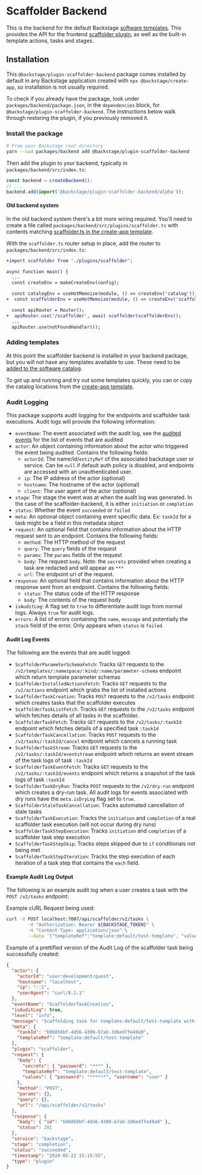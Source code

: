 # Scaffolder Backend

This is the backend for the default Backstage [software templates](https://backstage.io/docs/features/software-templates/).
This provides the API for the frontend [scaffolder plugin](https://github.com/backstage/backstage/tree/master/plugins/scaffolder),
as well as the built-in template actions, tasks and stages.

## Installation

This `@backstage/plugin-scaffolder-backend` package comes installed by default
in any Backstage application created with `npx @backstage/create-app`, so
installation is not usually required.

To check if you already have the package, look under
`packages/backend/package.json`, in the `dependencies` block, for
`@backstage/plugin-scaffolder-backend`. The instructions below walk through
restoring the plugin, if you previously removed it.

### Install the package

```bash
# From your Backstage root directory
yarn --cwd packages/backend add @backstage/plugin-scaffolder-backend
```

Then add the plugin to your backend, typically in `packages/backend/src/index.ts`:

```ts
const backend = createBackend();
// ...
backend.add(import('@backstage/plugin-scaffolder-backend/alpha'));
```

#### Old backend system

In the old backend system there's a bit more wiring required. You'll need to
create a file called `packages/backend/src/plugins/scaffolder.ts`
with contents matching [scaffolder.ts in the create-app template](https://github.com/backstage/backstage/blob/ad9314d3a7e0405719ba93badf96e97adde8ef83/packages/create-app/templates/default-app/packages/backend/src/plugins/scaffolder.ts).

With the `scaffolder.ts` router setup in place, add the router to
`packages/backend/src/index.ts`:

```diff
+import scaffolder from './plugins/scaffolder';

async function main() {
  ...
  const createEnv = makeCreateEnv(config);

  const catalogEnv = useHotMemoize(module, () => createEnv('catalog'));
+  const scaffolderEnv = useHotMemoize(module, () => createEnv('scaffolder'));

  const apiRouter = Router();
+  apiRouter.use('/scaffolder', await scaffolder(scaffolderEnv));
  ...
  apiRouter.use(notFoundHandler());

```

### Adding templates

At this point the scaffolder backend is installed in your backend package, but
you will not have any templates available to use. These need to be [added to the software catalog](https://backstage.io/docs/features/software-templates/adding-templates).

To get up and running and try out some templates quickly, you can or copy the
catalog locations from the [create-app template](https://github.com/backstage/backstage/blob/master/packages/create-app/templates/default-app/app-config.yaml.hbs).

### Audit Logging

This package supports audit logging for the endpoints and scaffolder task executions. Audit logs will provide the following information:

- `eventName`: The event associated with the audit log, see the [audited events](#audit-log-events) for the list of events that are audited
- `actor`: An object containing information about the actor who triggered the event being audited. Contains the following fields:
  - `actorId`: The name/id/`entityRef` of the associated backstage user or service. Can be `null` if default auth policy is disabled, and endpoints are accessed with an unauthenticated user.
  - `ip`: The IP address of the actor (optional)
  - `hostname`: The hostname of the actor (optional)
  - `client`: The user agent of the actor (optional)
- `stage`: The stage the event was at when the audit log was generated. In the case of the scaffolder-backend, it is either `initiation` or `completion`
- `status`: Whether the event `succeeded` or `failed`
- `meta`: An optional object containing event specific data. Ex: `taskId` for a task might be a field in this metadata object
- `request`: An optional field that contains information about the HTTP request sent to an endpoint. Contains the following fields:
  - `method`: The HTTP method of the request
  - `query`: The `query` fields of the request
  - `params`: The `params` fields of the request
  - `body`: The request `body`. Note: the `secrets` provided when creating a task are redacted and will appear as `***`
  - `url`: The endpoint url of the request.
- `response`: An optional field that contains information about the HTTP response sent from an endpoint. Contains the following fields:
  - `status`: The status code of the HTTP response
  - `body`: The contents of the request body
- `isAuditLog`: A flag set to `true` to differentiate audit logs from normal logs. Always `true` for audit logs.
- `errors`: A list of errors containing the `name`, `message` and potentially the `stack` field of the error. Only appears when `status` is `failed`.

#### Audit Log Events

The following are the events that are audit logged:

- `ScaffolderParameterSchemaFetch`: Tracks `GET` requests to the `/v2/templates/:namespace/:kind/:name/parameter-schema` endpoint which return template parameter schemas
- `ScaffolderInstalledActionsFetch`: Tracks `GET` requests to the `/v2/actions` endpoint which grabs the list of installed actions
- `ScaffolderTaskCreation`: Tracks `POST` requests to the `/v2/tasks` endpoint which creates tasks that the scaffolder executes
- `ScaffolderTaskListFetch`: Tracks `GET` requests to the `/v2/tasks` endpoint which fetches details of all tasks in the scaffolder.
- `ScaffolderTaskFetch`: Tracks `GET` requests to the `/v2/tasks/:taskId` endpoint which fetches details of a specified task `:taskId`
- `ScaffolderTaskCancellation`: Tracks `POST` requests to the `/v2/tasks/:taskId/cancel` endpoint which cancels a running task
- `ScaffolderTaskStream`: Tracks `GET` requests to the `/v2/tasks/:taskId/eventstream` endpoint which returns an event stream of the task logs of task `:taskId`
- `ScaffolderTaskEventFetch`: Tracks `GET` requests to the `/v2/tasks/:taskId/events` endpoint which returns a snapshot of the task logs of task `:taskId`
- `ScaffolderTaskDryRun`: Tracks `POST` requests to the `/v2/dry-run` endpoint which creates a dry-run task. All audit logs for events associated with dry runs have the `meta.isDryLog` flag set to `true`.
- `ScaffolderStaleTaskCancellation`: Tracks automated cancellation of stale tasks
- `ScaffolderTaskExecution`: Tracks the `initiation` and `completion` of a real scaffolder task execution (will not occur during dry runs)
- `ScaffolderTaskStepExecution`: Tracks `initiation` and `completion` of a scaffolder task step execution
- `ScaffolderTaskStepSkip`: Tracks steps skipped due to `if` conditionals not being met
- `ScaffolderTaskStepIteration`: Tracks the step execution of each iteration of a task step that contains the `each` field.

#### Example Audit Log Output

The following is an example audit log when a user creates a task with the `POST /v2/tasks` endpoint:

Example cURL Request being used:

```bash
curl -X POST localhost:7007/api/scaffolder/v2/tasks \
        -H "Authorization: Bearer ${BACKSTAGE_TOKEN}" \
        -H "Content-Type: application/json" \
        --data '{"templateRef":"template:default/test-template", "values": {"username": "user", "password": "******"}, "secrets": { "password": "secret" }}'
```

Example of a prettified version of the Audit Log of the scaffolder task being successfully created:

```json
{
  "actor": {
    "actorId": "user:development/guest",
    "hostname": "localhost",
    "ip": "::1",
    "userAgent": "curl/8.2.1"
  },
  "eventName": "ScaffolderTaskCreation",
  "isAuditLog": true,
  "level": "info",
  "message": "Scaffolding task for template:default/test-template with taskId: b06058bf-4d56-4309-b7ab-3d6ed7fe49a9 successfully created by user:development/guest",
  "meta": {
    "taskId": "b06058bf-4d56-4309-b7ab-3d6ed7fe49a9",
    "templateRef": "template:default/test-template"
  },
  "plugin": "scaffolder",
  "request": {
    "body": {
      "secrets": { "password": "***" },
      "templateRef": "template:default/test-template",
      "values": { "password": "******", "username": "user" }
    },
    "method": "POST",
    "params": {},
    "query": {},
    "url": "/api/scaffolder/v2/tasks"
  },
  "response": {
    "body": { "id": "b06058bf-4d56-4309-b7ab-3d6ed7fe49a9" },
    "status": 201
  },
  "service": "backstage",
  "stage": "completion",
  "status": "succeeded",
  "timestamp": "2024-05-22 15:15:55",
  "type": "plugin"
}
```
